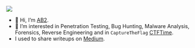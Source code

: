 ![](https://komarev.com/ghpvc/?username=ab2pentest&style=plastic&label=BLOG+VISITORS)

- 👋 Hi, I’m [AB2](https://twitter.com/ab2pentest).
- 👀 I’m interested in Penetration Testing, Bug Hunting, Malware Analysis, Forensics, Reverse Engineering and in `CaptureTheFlag` [CTFTime](https://ctftime.org/user/110409).
- I used to share writeups on [Medium](https://medium.com/@ab2pentest).
